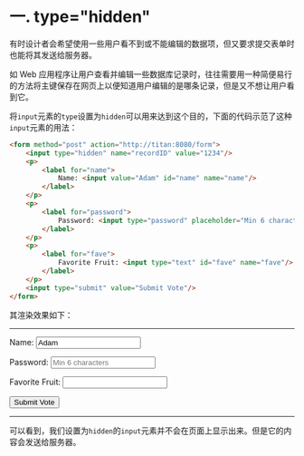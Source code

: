 # 一. type="hidden"

有时设计者会希望使用一些用户看不到或不能编辑的数据项，但又要求提交表单时也能将其发送给服务器。

如 Web 应用程序让用户查看并编辑一些数据库记录时，往往需要用一种简便易行的方法将主键保存在网页上以便知道用户编辑的是哪条记录，但是又不想让用户看到它。

将`input`元素的`type`设置为`hidden`可以用来达到这个目的，下面的代码示范了这种`input`元素的用法：

```html
<form method="post" action="http://titan:8080/form">
	<input type="hidden" name="recordID" value="1234"/>
	<p>
		<label for="name">
			Name: <input value="Adam" id="name" name="name"/>
		</label>
	</p>
	<p>
		<label for="password">
			Password: <input type="password" placeholder="Min 6 characters" id="password" name="password"/>
		</label>
	</p>
	<p>
		<label for="fave">
			Favorite Fruit: <input type="text" id="fave" name="fave"/>
		</label>
	</p>
	<input type="submit" value="Submit Vote"/>
</form>
```

其渲染效果如下：

****

<form method="post" action="http://titan:8080/form">
	<input type="hidden" name="recordID" value="1234"/>
	<p>
		<label for="name">
			Name: <input value="Adam" id="name" name="name"/>
		</label>
	</p>
	<p>
		<label for="password">
			Password: <input type="password" placeholder="Min 6 characters" id="password" name="password"/>
		</label>
	</p>
	<p>
		<label for="fave">
			Favorite Fruit: <input type="text" id="fave" name="fave"/>
		</label>
	</p>
	<input type="submit" value="Submit Vote"/>
</form>

****

可以看到，我们设置为`hidden`的`input`元素并不会在页面上显示出来。但是它的内容会发送给服务器。